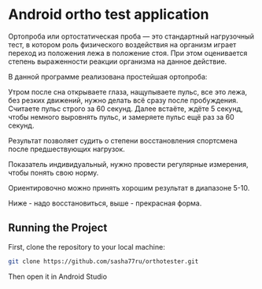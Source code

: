 # Android ortho test application

Ортопроба или ортостатическая проба — это стандартный нагрузочный тест, в котором роль физического воздействия на организм играет переход из положения лежа в положение стоя. При этом оценивается степень выраженности реакции организма на данное действие.

В данной программе реализована простейшая ортопроба:

Утром после сна открываете глаза, нащупываете пульс, все это лежа, без резких движений, нужно делать всё сразу после пробуждения. Считаете пульс строго за 60 секунд. Далее встаёте, ждёте 5 секунд, чтобы немного выровнять пульс, и замеряете пульс ещё раз за 60 секунд.

Результат позволяет судить о степени восстановления спортсмена после предшествующих нагрузок.

Показатель индивидуальный, нужно провести регулярные измерения, чтобы понять свою норму.

Ориентировочно можно принять хорошим результат в диапазоне 5-10.

Ниже - надо восстановиться, выше - прекрасная форма.

## Running the Project

First, clone the repository to your local machine:
```bash
git clone https://github.com/sasha77ru/orthotester.git
```
Then open it in Android Studio
